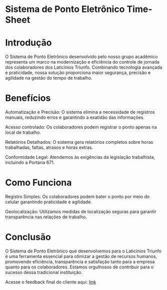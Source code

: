 # Sistema de Ponto Eletrônico Time-Sheet

# Introdução
O Sistema de Ponto Eletrônico desenvolvido pelo nosso grupo acadêmico representa um marco na modernização e eficiência do controle de jornada dos colaboradores dos Laticínios Triunfo. Combinando tecnologia avançada e praticidade, nossa solução proporciona maior segurança, precisão e agilidade na gestão do tempo de trabalho.

# Benefícios
Automatização e Precisão: O sistema elimina a necessidade de registros manuais, reduzindo erros e garantindo a exatidão das informações.

Acesso controlado: Os colaboradores podem registrar o ponto apenas na local de trabalho.

Relatórios Detalhados: O sistema gera relatórios completos sobre horas trabalhadas, faltas, atrasos e horas extras.

Conformidade Legal: Atendemos às exigências da legislação trabalhista, incluindo a Portaria 671.

# Como Funciona
Registro Simples: Os colaboradores podem bater o ponto por meio do celular garantindo praticidade e agilidade.

Geolocalização: Utilizamos medidas de localização seguras para garantir transparência nas relações de trabalho.

# Conclusão
O Sistema de Ponto Eletrônico que desenvolvemos para o Laticínios Triunfo é uma ferramenta essencial para otimizar a gestão de recursos humanos, promovendo eficiência, transparência e satisfação tanto para a empresa quanto para os colaboradores. Estamos orgulhosos de contribuir para o sucesso dessa tradicional instituição. 

Acesse o feedback final do cliente aqui: [link](https://youtu.be/3F6Bq1nn-UQ)



